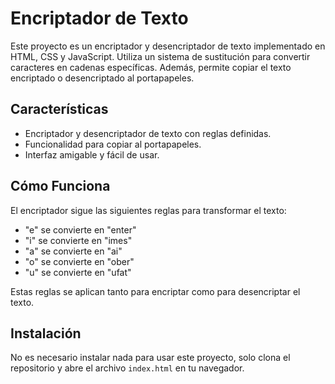 # Encriptador de Texto

Este proyecto es un encriptador y desencriptador de texto implementado en HTML, CSS y JavaScript. Utiliza un sistema de sustitución para convertir caracteres en cadenas específicas. Además, permite copiar el texto encriptado o desencriptado al portapapeles.

## Características

- Encriptador y desencriptador de texto con reglas definidas.
- Funcionalidad para copiar al portapapeles.
- Interfaz amigable y fácil de usar.

## Cómo Funciona

El encriptador sigue las siguientes reglas para transformar el texto:

- "e" se convierte en "enter"
- "i" se convierte en "imes"
- "a" se convierte en "ai"
- "o" se convierte en "ober"
- "u" se convierte en "ufat"

Estas reglas se aplican tanto para encriptar como para desencriptar el texto.

## Instalación

No es necesario instalar nada para usar este proyecto, solo clona el repositorio y abre el archivo `index.html` en tu navegador.


